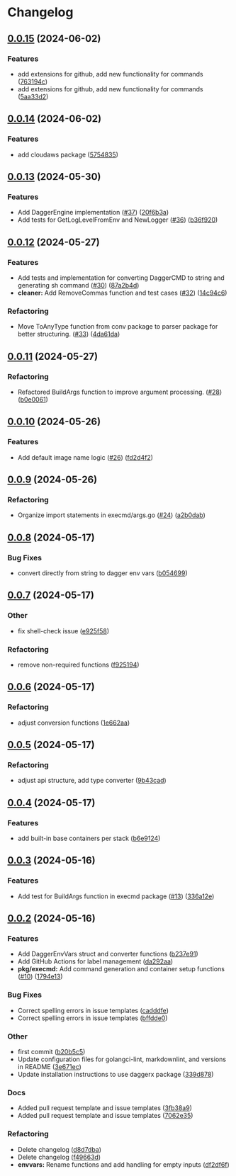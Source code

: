 # Changelog

## [0.0.15](https://github.com/Excoriate/daggerx/compare/v0.0.14...v0.0.15) (2024-06-02)


### Features

* add extensions for github, add new functionality for commands ([763194c](https://github.com/Excoriate/daggerx/commit/763194c88a42e1974a0872f5578fc56942d0bece))
* add extensions for github, add new functionality for commands ([5aa33d2](https://github.com/Excoriate/daggerx/commit/5aa33d22636fa2a1ce783ddcc05c7ada63097c37))

## [0.0.14](https://github.com/Excoriate/daggerx/compare/v0.0.13...v0.0.14) (2024-06-02)


### Features

* add cloudaws package ([5754835](https://github.com/Excoriate/daggerx/commit/57548350cc6b1a2b413ca64de0e1ae94fda4d276))

## [0.0.13](https://github.com/Excoriate/daggerx/compare/v0.0.12...v0.0.13) (2024-05-30)


### Features

* Add DaggerEngine implementation ([#37](https://github.com/Excoriate/daggerx/issues/37)) ([20f6b3a](https://github.com/Excoriate/daggerx/commit/20f6b3a32eb4f9a472c820b1e91f48a045306e33))
* Add tests for GetLogLevelFromEnv and NewLogger ([#36](https://github.com/Excoriate/daggerx/issues/36)) ([b36f920](https://github.com/Excoriate/daggerx/commit/b36f9202b540dbcaf90b859b1212e3543d702a25))

## [0.0.12](https://github.com/Excoriate/daggerx/compare/v0.0.11...v0.0.12) (2024-05-27)


### Features

* Add tests and implementation for converting DaggerCMD to string and generating sh command ([#30](https://github.com/Excoriate/daggerx/issues/30)) ([87a2b4d](https://github.com/Excoriate/daggerx/commit/87a2b4daad428275e10824c6df1609f156d50f2e))
* **cleaner:** Add RemoveCommas function and test cases ([#32](https://github.com/Excoriate/daggerx/issues/32)) ([14c94c6](https://github.com/Excoriate/daggerx/commit/14c94c62b5733c28a9ba350b407f028a514d44b6))


### Refactoring

* Move ToAnyType function from conv package to parser package for better structuring. ([#33](https://github.com/Excoriate/daggerx/issues/33)) ([4da61da](https://github.com/Excoriate/daggerx/commit/4da61dacd90db179648dc1b4542b1b079e77da6d))

## [0.0.11](https://github.com/Excoriate/daggerx/compare/v0.0.10...v0.0.11) (2024-05-27)


### Refactoring

* Refactored BuildArgs function to improve argument processing. ([#28](https://github.com/Excoriate/daggerx/issues/28)) ([b0e0061](https://github.com/Excoriate/daggerx/commit/b0e0061f88194e933e52913f946ab361af67ec06))

## [0.0.10](https://github.com/Excoriate/daggerx/compare/v0.0.9...v0.0.10) (2024-05-26)


### Features

* Add default image name logic ([#26](https://github.com/Excoriate/daggerx/issues/26)) ([fd2d4f2](https://github.com/Excoriate/daggerx/commit/fd2d4f2acedc4723b311b7e47c018c5fcfd9a3fd))

## [0.0.9](https://github.com/Excoriate/daggerx/compare/v0.0.8...v0.0.9) (2024-05-26)


### Refactoring

* Organize import statements in execmd/args.go ([#24](https://github.com/Excoriate/daggerx/issues/24)) ([a2b0dab](https://github.com/Excoriate/daggerx/commit/a2b0dabe03370a32397caa89c570953ff9ffb994))

## [0.0.8](https://github.com/Excoriate/daggerx/compare/v0.0.7...v0.0.8) (2024-05-17)


### Bug Fixes

* convert directly from string to dagger env vars ([b054699](https://github.com/Excoriate/daggerx/commit/b0546992d1902d5cc181a07ae21147d1c7b83d87))

## [0.0.7](https://github.com/Excoriate/daggerx/compare/v0.0.6...v0.0.7) (2024-05-17)


### Other

* fix shell-check issue ([e925f58](https://github.com/Excoriate/daggerx/commit/e925f58450be0c6493b85b3c5f9f2caf21dca31c))


### Refactoring

* remove non-required functions ([f925194](https://github.com/Excoriate/daggerx/commit/f92519468f5a4db1cac68b1263e37e4e608df8a8))

## [0.0.6](https://github.com/Excoriate/daggerx/compare/v0.0.5...v0.0.6) (2024-05-17)


### Refactoring

* adjust conversion functions ([1e662aa](https://github.com/Excoriate/daggerx/commit/1e662aa2521e881978289b57e01997ff95e9a218))

## [0.0.5](https://github.com/Excoriate/daggerx/compare/v0.0.4...v0.0.5) (2024-05-17)


### Refactoring

* adjust api structure, add type converter ([9b43cad](https://github.com/Excoriate/daggerx/commit/9b43cade168e058fae05698d0be8eb10d6cd382a))

## [0.0.4](https://github.com/Excoriate/daggerx/compare/v0.0.3...v0.0.4) (2024-05-17)


### Features

* add built-in base containers per stack ([b6e9124](https://github.com/Excoriate/daggerx/commit/b6e91247b53b1f6c126b24dfcfbb9b72078c960e))

## [0.0.3](https://github.com/Excoriate/daggerx/compare/v0.0.2...v0.0.3) (2024-05-16)


### Features

* Add test for BuildArgs function in execmd package ([#13](https://github.com/Excoriate/daggerx/issues/13)) ([336a12e](https://github.com/Excoriate/daggerx/commit/336a12ef2f46337e90089413b33a9b142cb5b6bd))

## [0.0.2](https://github.com/Excoriate/daggerx/compare/v0.0.1...v0.0.2) (2024-05-16)


### Features

* Add DaggerEnvVars struct and converter functions ([b237e91](https://github.com/Excoriate/daggerx/commit/b237e912e6714206f71a597a5c9d227b2665a15e))
* Add GitHub Actions for label management ([da292aa](https://github.com/Excoriate/daggerx/commit/da292aa2405daf41690a18b9af5652af59ce8753))
* **pkg/execmd:** Add command generation and container setup functions ([#10](https://github.com/Excoriate/daggerx/issues/10)) ([1794e13](https://github.com/Excoriate/daggerx/commit/1794e138b18cad2c75707461005bfedd5a782e85))


### Bug Fixes

* Correct spelling errors in issue templates ([cadddfe](https://github.com/Excoriate/daggerx/commit/cadddfe8b3bf7058f8576e9be0a10a71a977cb6c))
* Correct spelling errors in issue templates ([bffdde0](https://github.com/Excoriate/daggerx/commit/bffdde09fd7805ed72930369ffc7d37eadc87625))


### Other

* first commit ([b20b5c5](https://github.com/Excoriate/daggerx/commit/b20b5c570e49761d491cd1d1f3501af59c194900))
* Update configuration files for golangci-lint, markdownlint, and versions in README ([3e671ec](https://github.com/Excoriate/daggerx/commit/3e671ec2f9a93af513e56d909d5890d9875e39d4))
* Update installation instructions to use daggerx package ([339d878](https://github.com/Excoriate/daggerx/commit/339d87837334718f190a1f942aaab5e80addfcd2))


### Docs

* Added pull request template and issue templates ([3fb38a9](https://github.com/Excoriate/daggerx/commit/3fb38a96a69b140a4c323007edfb1f48a6b0e623))
* Added pull request template and issue templates ([7062e35](https://github.com/Excoriate/daggerx/commit/7062e35150d0fae361bcf866ad763e9639f6d1d4))


### Refactoring

* Delete changelog ([d8d7dba](https://github.com/Excoriate/daggerx/commit/d8d7dbac03a379c407467c244a335b88f0d321ba))
* Delete changelog ([f49663d](https://github.com/Excoriate/daggerx/commit/f49663d9cc57cbbc66463fa25472f3d630009735))
* **envvars:** Rename functions and add handling for empty inputs ([df2df6f](https://github.com/Excoriate/daggerx/commit/df2df6f35763daf62827ad2b86013b8862a51329))
